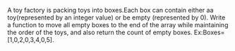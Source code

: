 A toy factory is packing toys into boxes.Each box can contain either aa toy(represented by an integer value) or be empty (represented by 0). Write a function to move all empty boxes to the end of the array while maintaining the order of the toys, and also return the count of empty boxes.
Ex:Boxes=[1,0,2,0,3,4,0,5].
